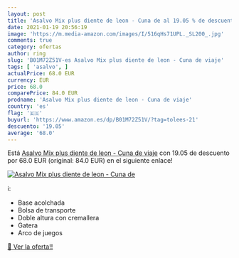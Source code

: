 ```yaml
---
layout: post
title: 'Asalvo Mix plus diente de leon - Cuna de al 19.05 % de descuento'
date: 2021-01-19 20:56:19
image: 'https://m.media-amazon.com/images/I/516qHs71UPL._SL200_.jpg'
comments: true
category: ofertas
author: ring
slug: 'B01M72Z51V-es Asalvo Mix plus diente de leon - Cuna de viaje'
tags: [ 'asalvo', ]
actualPrice: 68.0 EUR
currency: EUR
price: 68.0
comparePrice: 84.0 EUR
prodname: 'Asalvo Mix plus diente de leon - Cuna de viaje'
country: 'es'
flag: '🇪🇸'
buyurl: 'https://www.amazon.es/dp/B01M72Z51V/?tag=tolees-21'
descuento: '19.05'
average: '68.0'
---
```


Está [Asalvo Mix plus diente de leon - Cuna de viaje](https://www.amazon.es/dp/B01M72Z51V/?tag=tolees-21) con 19.05 de descuento por 68.0 EUR (original: 84.0 EUR) en el siguiente enlace!

[![Asalvo Mix plus diente de leon - Cuna de](https://m.media-amazon.com/images/I/516qHs71UPL._SL200_.jpg)](https://www.amazon.es/dp/B01M72Z51V/?tag=tolees-21)

ℹ️:

- Base acolchada
- Bolsa de transporte
- Doble altura con cremallera
- Gatera
- Arco de juegos

[🛒 Ver la oferta!!](https://www.amazon.es/dp/B01M72Z51V/?tag=tolees-21)
